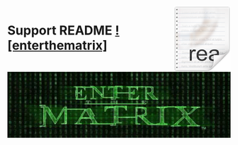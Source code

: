 <img src="readme.png" align="right" />

# Support README [![enterthematrix]<img src="enter-the-matrix.jpg" align="left" />](https://github.com/enterthematrix)
